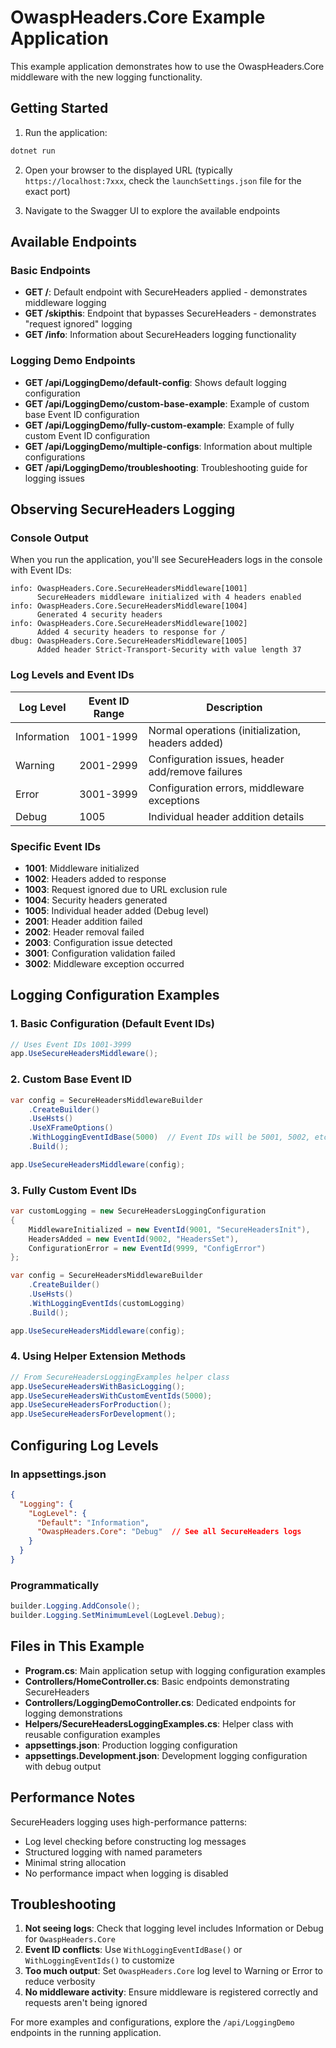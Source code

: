# OwaspHeaders.Core Example Application

This example application demonstrates how to use the OwaspHeaders.Core middleware with the new logging functionality.

## Getting Started

1. Run the application:

```bash
dotnet run
```

2. Open your browser to the displayed URL (typically `https://localhost:7xxx`, check the `launchSettings.json` file for the exact port)

3. Navigate to the Swagger UI to explore the available endpoints

## Available Endpoints

### Basic Endpoints

- **GET /**: Default endpoint with SecureHeaders applied - demonstrates middleware logging
- **GET /skipthis**: Endpoint that bypasses SecureHeaders - demonstrates "request ignored" logging  
- **GET /info**: Information about SecureHeaders logging functionality

### Logging Demo Endpoints

- **GET /api/LoggingDemo/default-config**: Shows default logging configuration
- **GET /api/LoggingDemo/custom-base-example**: Example of custom base Event ID configuration
- **GET /api/LoggingDemo/fully-custom-example**: Example of fully custom Event ID configuration
- **GET /api/LoggingDemo/multiple-configs**: Information about multiple configurations
- **GET /api/LoggingDemo/troubleshooting**: Troubleshooting guide for logging issues

## Observing SecureHeaders Logging

### Console Output

When you run the application, you'll see SecureHeaders logs in the console with Event IDs:

```
info: OwaspHeaders.Core.SecureHeadersMiddleware[1001]
      SecureHeaders middleware initialized with 4 headers enabled
info: OwaspHeaders.Core.SecureHeadersMiddleware[1004]
      Generated 4 security headers
info: OwaspHeaders.Core.SecureHeadersMiddleware[1002]
      Added 4 security headers to response for /
dbug: OwaspHeaders.Core.SecureHeadersMiddleware[1005]
      Added header Strict-Transport-Security with value length 37
```

### Log Levels and Event IDs

| Log Level | Event ID Range | Description |
|-----------|----------------|-------------|
| Information | 1001-1999 | Normal operations (initialization, headers added) |
| Warning | 2001-2999 | Configuration issues, header add/remove failures |
| Error | 3001-3999 | Configuration errors, middleware exceptions |
| Debug | 1005 | Individual header addition details |

### Specific Event IDs

- **1001**: Middleware initialized
- **1002**: Headers added to response
- **1003**: Request ignored due to URL exclusion rule
- **1004**: Security headers generated
- **1005**: Individual header added (Debug level)
- **2001**: Header addition failed
- **2002**: Header removal failed
- **2003**: Configuration issue detected
- **3001**: Configuration validation failed
- **3002**: Middleware exception occurred

## Logging Configuration Examples

### 1. Basic Configuration (Default Event IDs)

```csharp
// Uses Event IDs 1001-3999
app.UseSecureHeadersMiddleware();
```

### 2. Custom Base Event ID

```csharp
var config = SecureHeadersMiddlewareBuilder
    .CreateBuilder()
    .UseHsts()
    .UseXFrameOptions()
    .WithLoggingEventIdBase(5000)  // Event IDs will be 5001, 5002, etc.
    .Build();

app.UseSecureHeadersMiddleware(config);
```

### 3. Fully Custom Event IDs

```csharp
var customLogging = new SecureHeadersLoggingConfiguration
{
    MiddlewareInitialized = new EventId(9001, "SecureHeadersInit"),
    HeadersAdded = new EventId(9002, "HeadersSet"),
    ConfigurationError = new EventId(9999, "ConfigError")
};

var config = SecureHeadersMiddlewareBuilder
    .CreateBuilder()
    .UseHsts()
    .WithLoggingEventIds(customLogging)
    .Build();

app.UseSecureHeadersMiddleware(config);
```

### 4. Using Helper Extension Methods

```csharp
// From SecureHeadersLoggingExamples helper class
app.UseSecureHeadersWithBasicLogging();
app.UseSecureHeadersWithCustomEventIds(5000);
app.UseSecureHeadersForProduction();
app.UseSecureHeadersForDevelopment();
```

## Configuring Log Levels

### In appsettings.json

```json
{
  "Logging": {
    "LogLevel": {
      "Default": "Information",
      "OwaspHeaders.Core": "Debug"  // See all SecureHeaders logs
    }
  }
}
```

### Programmatically

```csharp
builder.Logging.AddConsole();
builder.Logging.SetMinimumLevel(LogLevel.Debug);
```

## Files in This Example

- **Program.cs**: Main application setup with logging configuration examples
- **Controllers/HomeController.cs**: Basic endpoints demonstrating SecureHeaders
- **Controllers/LoggingDemoController.cs**: Dedicated endpoints for logging demonstrations
- **Helpers/SecureHeadersLoggingExamples.cs**: Helper class with reusable configuration examples
- **appsettings.json**: Production logging configuration
- **appsettings.Development.json**: Development logging configuration with debug output

## Performance Notes

SecureHeaders logging uses high-performance patterns:
- Log level checking before constructing log messages
- Structured logging with named parameters
- Minimal string allocation
- No performance impact when logging is disabled

## Troubleshooting

1. **Not seeing logs**: Check that logging level includes Information or Debug for `OwaspHeaders.Core`
2. **Event ID conflicts**: Use `WithLoggingEventIdBase()` or `WithLoggingEventIds()` to customize
3. **Too much output**: Set `OwaspHeaders.Core` log level to Warning or Error to reduce verbosity
4. **No middleware activity**: Ensure middleware is registered correctly and requests aren't being ignored

For more examples and configurations, explore the `/api/LoggingDemo` endpoints in the running application.
